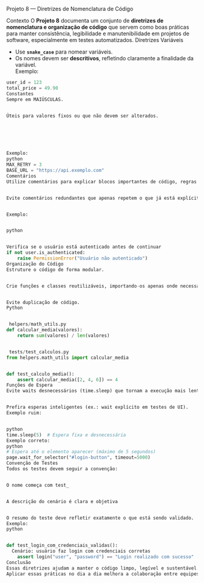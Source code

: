 Projeto 8 — Diretrizes de Nomenclatura de Código


Contexto
O **Projeto 8** documenta um conjunto de **diretrizes de nomenclatura e organização de código** que servem como boas práticas para manter consistência, legibilidade e manutenibilidade em projetos de software, especialmente em testes automatizados.
 Diretrizes
Variáveis
- Use **`snake_case`** para nomear variáveis.  
- Os nomes devem ser **descritivos**, refletindo claramente a finalidade da variável.  
Exemplo:
```python
user_id = 123
total_price = 49.90
Constantes
Sempre em MAIÚSCULAS.


Úteis para valores fixos ou que não devem ser alterados.






Exemplo:
python
MAX_RETRY = 3
BASE_URL = "https://api.exemplo.com"
Comentários
Utilize comentários para explicar blocos importantes de código, regras de negócio ou decisões técnicas.


Evite comentários redundantes que apenas repetem o que já está explícito no código.


Exemplo:


python


Verifica se o usuário está autenticado antes de continuar
if not user.is_authenticated:
    raise PermissionError("Usuário não autenticado")
Organização do Código
Estruture o código de forma modular.


Crie funções e classes reutilizáveis, importando-os apenas onde necessário.


Evite duplicação de código.
Python


 helpers/math_utils.py
def calcular_media(valores):
    return sum(valores) / len(valores)


 tests/test_calculos.py
from helpers.math_utils import calcular_media


def test_calculo_media():
    assert calcular_media([2, 4, 6]) == 4
Funções de Espera
Evite waits desnecessários (time.sleep) que tornam a execução mais lenta.


Prefira esperas inteligentes (ex.: wait explícito em testes de UI).
Exemplo ruim:


python
time.sleep(5)  # Espera fixa e desnecessária
Exemplo correto:
python
# Espera até o elemento aparecer (máximo de 5 segundos)
page.wait_for_selector("#login-button", timeout=5000)
Convenção de Testes
Todos os testes devem seguir a convenção:


O nome começa com test_


A descrição do cenário é clara e objetiva


O resumo do teste deve refletir exatamente o que está sendo validado.
Exemplo:
python


def test_login_com_credenciais_validas():
  Cenário: usuário faz login com credenciais corretas
    assert login("user", "password") == "Login realizado com sucesso"
Conclusão
Essas diretrizes ajudam a manter o código limpo, legível e sustentável.
Aplicar essas práticas no dia a dia melhora a colaboração entre equipes e reduz a probabilidade de erros em projetos de software.
